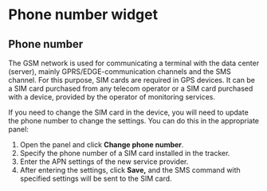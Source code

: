 # Phone number widget

## Phone number

The GSM network is used for communicating a terminal with the data center (server), mainly GPRS/EDGE-communication channels and the SMS channel. For this purpose, SIM cards are required in GPS devices. It can be a SIM card purchased from any telecom operator or a SIM card purchased with a device, provided by the operator of monitoring services.

If you need to change the SIM card in the device, you will need to update the phone number to change the settings. You can do this in the appropriate panel:

1. Open the panel and click **Change phone number**.
2. Specify the phone number of a SIM card installed in the tracker.
3. Enter the APN settings of the new service provider.
4. After entering the settings, click **Save,** and the SMS command with specified settings will be sent to the SIM card.
